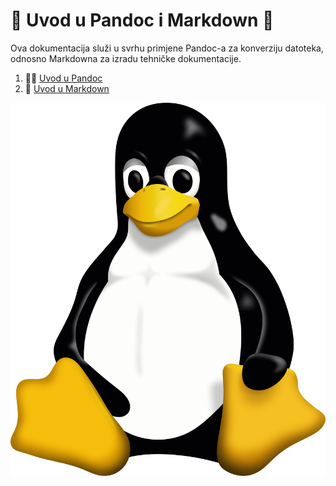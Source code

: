 # 🍕 Uvod u Pandoc i Markdown 🍕
Ova dokumentacija služi u svrhu primjene Pandoc-a za konverziju datoteka, odnosno Markdowna za izradu tehničke dokumentacije.

1. 🍄‍🟫 [Uvod u Pandoc](docs/02-pandoc-primjeri-konverzije.md)
2. 🐌 [Uvod u Markdown](docs/01-markdown-primjeri.md)

![Tux](tux.png)
